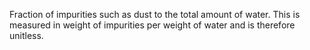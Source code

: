 Fraction of impurities such as dust to the total amount of water. This is measured in weight of impurities per weight of water and is therefore unitless.
